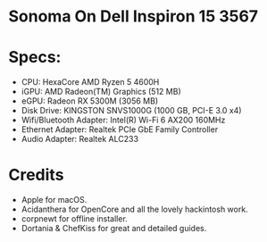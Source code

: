 # Sonoma On Dell Inspiron 15 3567


# Specs:
-	CPU: HexaCore AMD Ryzen 5 4600H
- iGPU: AMD Radeon(TM) Graphics (512 MB)
- eGPU: Radeon RX 5300M (3056 MB)
- Disk Drive: KINGSTON SNVS1000G (1000 GB, PCI-E 3.0 x4)
- Wifi/Bluetooth Adapter: Intel(R) Wi-Fi 6 AX200 160MHz
- Ethernet Adapter: Realtek PCIe GbE Family Controller
- Audio Adapter: Realtek ALC233

# Credits
- Apple for macOS.
- Acidanthera for OpenCore and all the lovely hackintosh work.
- corpnewt for offline installer.
- Dortania & ChefKiss for great and detailed guides.
